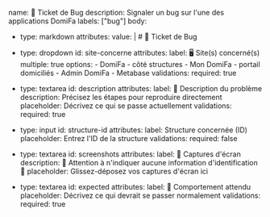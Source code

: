 name: 🐞 Ticket de Bug
description: Signaler un bug sur l'une des applications DomiFa
labels: ["bug"]
body:
  - type: markdown
    attributes:
      value: |
        # 🐞 Ticket de Bug

  - type: dropdown
    id: site-concerne
    attributes:
      label: 🖥️ Site(s) concerné(s)
      multiple: true
      options:
        - DomiFa - côté structures
        - Mon DomiFa - portail domiciliés
        - Admin DomiFa
        - Metabase
    validations:
      required: true

  - type: textarea
    id: description
    attributes:
      label: 🚫 Description du problème
      description: Précisez les étapes pour reproduire directement
      placeholder: Décrivez ce qui se passe actuellement
    validations:
      required: true

  - type: input
    id: structure-id
    attributes:
      label: Structure concernée (ID)
      placeholder: Entrez l'ID de la structure
    validations:
      required: false

  - type: textarea
    id: screenshots
    attributes:
      label: 📸 Captures d'écran
      description: 🧨 Attention à n'indiquer aucune information d'identification 🧨
      placeholder: Glissez-déposez vos captures d'écran ici

  - type: textarea
    id: expected
    attributes:
      label: 🔮 Comportement attendu
      placeholder: Décrivez ce qui devrait se passer normalement
    validations:
      required: true

